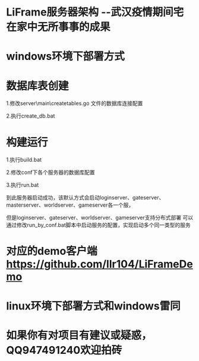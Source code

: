 # LiFrame服务器架构 --武汉疫情期间宅在家中无所事事的成果

# windows环境下部署方式
# 数据库表创建
1.修改server\main\createtables.go 文件的数据库连接配置

2.执行create_db.bat

# 构建运行
1.执行build.bat

2.修改conf下各个服务器的数据库配置

3.执行run.bat

到此服务器启动成功，该默认方式会启动loginserver、gateserver、masterserver、worldserver、gameserver各一个服，

但是loginserver、gateserver、worldserver、gameserver支持分布式部署
可以通过修改run_by_conf.bat脚本中启动服务的配置，实现启动多个同一类型的服务

# 对应的demo客户端 https://github.com/llr104/LiFrameDemo

# linux环境下部署方式和windows雷同

# 如果你有对项目有建议或疑惑，QQ947491240欢迎拍砖